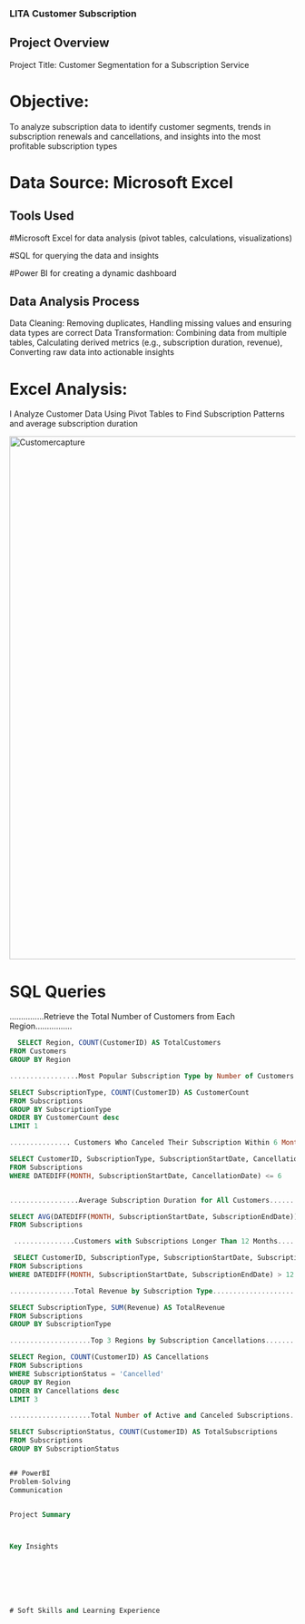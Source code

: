 ### LITA Customer Subscription 

## Project Overview

Project Title: Customer Segmentation for a Subscription Service

# Objective:
  To analyze subscription data to identify customer segments, trends in subscription renewals and cancellations, and insights into the most profitable subscription types
  
# Data Source: Microsoft Excel

## Tools Used

#Microsoft Excel for data analysis (pivot tables, calculations, visualizations)

#SQL for querying the data and insights

#Power BI for creating a dynamic dashboard

## Data Analysis Process
  Data Cleaning: Removing duplicates, Handling missing values and ensuring data types are correct
  Data Transformation: Combining data from multiple tables, Calculating derived metrics (e.g., subscription duration, revenue), Converting raw data into actionable insights

# Excel Analysis:

  I Analyze Customer Data Using Pivot Tables to Find Subscription Patterns and average subscription duration
  
  <img width="922" alt="Customercapture" src="https://github.com/user-attachments/assets/ebf2fb51-15a0-49b4-bc04-52fdcca6a6cd">


  # SQL Queries

  ...............Retrieve the Total Number of Customers from Each Region................
~~~sql
  SELECT Region, COUNT(CustomerID) AS TotalCustomers
FROM Customers
GROUP BY Region

.................Most Popular Subscription Type by Number of Customers...........

SELECT SubscriptionType, COUNT(CustomerID) AS CustomerCount
FROM Subscriptions
GROUP BY SubscriptionType
ORDER BY CustomerCount desc
LIMIT 1

............... Customers Who Canceled Their Subscription Within 6 Month...............

SELECT CustomerID, SubscriptionType, SubscriptionStartDate, CancellationDate
FROM Subscriptions
WHERE DATEDIFF(MONTH, SubscriptionStartDate, CancellationDate) <= 6


.................Average Subscription Duration for All Customers..................

SELECT AVG(DATEDIFF(MONTH, SubscriptionStartDate, SubscriptionEndDate)) AS AvgSubscriptionDuration
FROM Subscriptions

 ...............Customers with Subscriptions Longer Than 12 Months.........................

 SELECT CustomerID, SubscriptionType, SubscriptionStartDate, SubscriptionEndDate
FROM Subscriptions
WHERE DATEDIFF(MONTH, SubscriptionStartDate, SubscriptionEndDate) > 12

................Total Revenue by Subscription Type.......................

SELECT SubscriptionType, SUM(Revenue) AS TotalRevenue
FROM Subscriptions
GROUP BY SubscriptionType

....................Top 3 Regions by Subscription Cancellations..................

SELECT Region, COUNT(CustomerID) AS Cancellations
FROM Subscriptions
WHERE SubscriptionStatus = 'Cancelled'
GROUP BY Region
ORDER BY Cancellations desc
LIMIT 3

....................Total Number of Active and Canceled Subscriptions....................

SELECT SubscriptionStatus, COUNT(CustomerID) AS TotalSubscriptions
FROM Subscriptions
GROUP BY SubscriptionStatus


## PowerBI
Problem-Solving
Communication


Project Summary



Key Insights







# Soft Skills and Learning Experience



  
  
